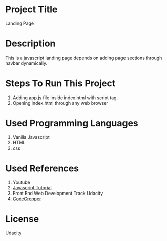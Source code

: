 
# Project Title

Landing Page


# Description

This is a javascript landing page depends on adding page sections 
through navbar dynamically.


# Steps To Run This Project


1. Adding app.js file inside index.html with script tag.
2. Opening index.html through any web browser


# Used Programming Languages


1. Vanilla Javascript
2. HTML
3. css


# Used References

1. Youtube
2. [Javascript Tutorial](https://www.javascripttutorial.net/dom/css/check-if-an-element-is-visible-in-the-viewport/#:~:text=Use%20the%20getBoundingClientRect()%20method%20to%20get%20the%20size%20of,in%20the%20viewport%20or%20not.)
3. Front End Web Development Track Udacity
4. [CodeGrepper](https://www.codegrepper.com/code-examples/javascript/how+to+check+element+is+in+viewport)

# License

Udacity